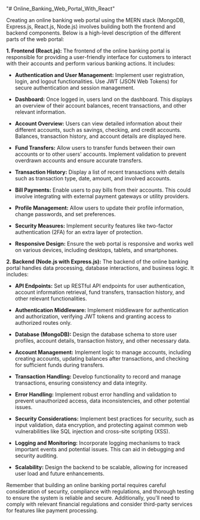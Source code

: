 "# Online_Banking_Web_Portal_With_React" 

Creating an online banking web portal using the MERN stack (MongoDB, Express.js, React.js, Node.js) involves building both the frontend and backend components. Below is a high-level description of the different parts of the web portal:

**1. Frontend (React.js):**
The frontend of the online banking portal is responsible for providing a user-friendly interface for customers to interact with their accounts and perform various banking actions. It includes:

- **Authentication and User Management:** Implement user registration, login, and logout functionalities. Use JWT (JSON Web Tokens) for secure authentication and session management.

- **Dashboard:** Once logged in, users land on the dashboard. This displays an overview of their account balances, recent transactions, and other relevant information.

- **Account Overview:** Users can view detailed information about their different accounts, such as savings, checking, and credit accounts. Balances, transaction history, and account details are displayed here.

- **Fund Transfers:** Allow users to transfer funds between their own accounts or to other users' accounts. Implement validation to prevent overdrawn accounts and ensure accurate transfers.

- **Transaction History:** Display a list of recent transactions with details such as transaction type, date, amount, and involved accounts.

- **Bill Payments:** Enable users to pay bills from their accounts. This could involve integrating with external payment gateways or utility providers.

- **Profile Management:** Allow users to update their profile information, change passwords, and set preferences.

- **Security Measures:** Implement security features like two-factor authentication (2FA) for an extra layer of protection.

- **Responsive Design:** Ensure the web portal is responsive and works well on various devices, including desktops, tablets, and smartphones.

**2. Backend (Node.js with Express.js):**
The backend of the online banking portal handles data processing, database interactions, and business logic. It includes:

- **API Endpoints:** Set up RESTful API endpoints for user authentication, account information retrieval, fund transfers, transaction history, and other relevant functionalities.

- **Authentication Middleware:** Implement middleware for authentication and authorization, verifying JWT tokens and granting access to authorized routes only.

- **Database (MongoDB):** Design the database schema to store user profiles, account details, transaction history, and other necessary data.

- **Account Management:** Implement logic to manage accounts, including creating accounts, updating balances after transactions, and checking for sufficient funds during transfers.

- **Transaction Handling:** Develop functionality to record and manage transactions, ensuring consistency and data integrity.

- **Error Handling:** Implement robust error handling and validation to prevent unauthorized access, data inconsistencies, and other potential issues.

- **Security Considerations:** Implement best practices for security, such as input validation, data encryption, and protecting against common web vulnerabilities like SQL injection and cross-site scripting (XSS).

- **Logging and Monitoring:** Incorporate logging mechanisms to track important events and potential issues. This can aid in debugging and security auditing.

- **Scalability:** Design the backend to be scalable, allowing for increased user load and future enhancements.

Remember that building an online banking portal requires careful consideration of security, compliance with regulations, and thorough testing to ensure the system is reliable and secure. Additionally, you'll need to comply with relevant financial regulations and consider third-party services for features like payment processing.
